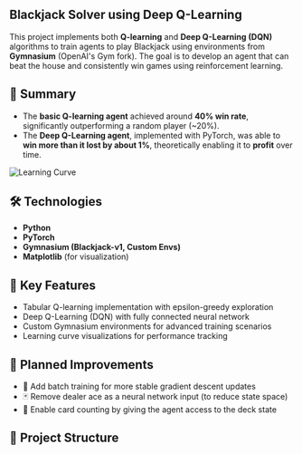 ## Blackjack Solver using Deep Q-Learning

This project implements both **Q-learning** and **Deep Q-Learning (DQN)** algorithms to train agents to play Blackjack using environments from **Gymnasium** (OpenAI's Gym fork). The goal is to develop an agent that can beat the house and consistently win games using reinforcement learning.

## 🧠 Summary

- The **basic Q-learning agent** achieved around **40% win rate**, significantly outperforming a random player (~20%).
- The **Deep Q-Learning agent**, implemented with PyTorch, was able to **win more than it lost by about 1%**, theoretically enabling it to **profit** over time.

![Learning Curve](https://i.imgur.com/v0Q7fVO.png)

## 🛠️ Technologies

- **Python**
- **PyTorch**
- **Gymnasium (Blackjack-v1, Custom Envs)**
- **Matplotlib** (for visualization)

## 🚀 Key Features

- Tabular Q-learning implementation with epsilon-greedy exploration
- Deep Q-Learning (DQN) with fully connected neural network
- Custom Gymnasium environments for advanced training scenarios
- Learning curve visualizations for performance tracking

## 🧪 Planned Improvements

- 🔄 Add batch training for more stable gradient descent updates  
- 🃏 Remove dealer ace as a neural network input (to reduce state space)  
- 🧮 Enable card counting by giving the agent access to the deck state  

## 📂 Project Structure
